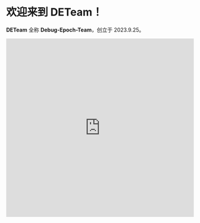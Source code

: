 # 欢迎来到 DETeam！

**DETeam** 全称 **Debug-Epoch-Team**，创立于 2023.9.25。


<iframe width="640px" height="480px" src="https://forms.microsoft.com/r/KzDzLE410V?embed=true" frameborder="0" marginwidth="0" marginheight="0" style="border: none; max-width:100%; max-height:100vh" allowfullscreen webkitallowfullscreen mozallowfullscreen msallowfullscreen> </iframe>
